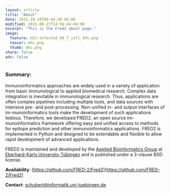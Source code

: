 ```yaml
---
layout: article
title: "About"
date: 2015-10-28T09:44:20-04:00
modified: 2015-08-27T14:56:44-04:00
excerpt: "This is the Fred2 about page."
image:
  feature: HIV-infected_H9_T_cell_45h.png
  teaser: mhc.png
  thumb: mhc.png
share: false
ads: false
---
```


### Summary:
Immunoinformatics approaches are widely used in a variety of application from basic immunological to applied biomedical research. Complex data integration is inevitable in immunological research. Thus, applications are often complex pipelines including multiple tools, and data sources with intensive pre- and post-processing. Non-unified in- and output interfaces of im-munoinformatics tools make the development of such applications tedious. Therefore, we developed FRED2, an open source im-munoinformatics framework offering easy and unified access to methods for epitope prediction and other immunoinformatics applications. FRED2 is implemented in Python and designed to be extendable and flexible to allow rapid development of advanced applications.

FRED2 is maintained and developed by the [Applied Bioinformatics Group](https://kohlbacherlab.org) at [Eberhard-Karls University Tübingen](https://www.uni-tuebingen.de/) and is published under a 3-clause BSD license.

**Availability**: [https://github.com/FRED-2/Fred2](https://github.com/FRED-2/Fred2)

**Contact**: <schubert@informatik.uni-tuebingen.de>
